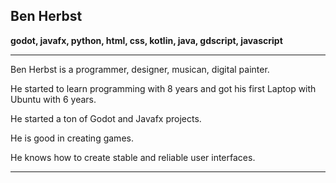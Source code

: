## Ben Herbst

**godot, javafx, python, html, css, kotlin, java, gdscript, javascript**

___

Ben Herbst is a programmer, designer, musican, digital painter.

He started to learn programming with 8 years and got his first Laptop with Ubuntu with 6 years.

He started a ton of Godot and Javafx projects.

He is good in creating games.

He knows how to create stable and reliable user interfaces.

___
